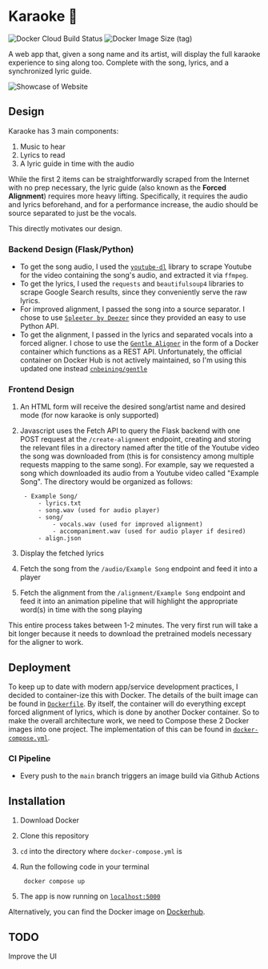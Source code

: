 Karaoke 🎤
=====

![Docker Cloud Build Status](https://img.shields.io/docker/cloud/build/seanfarhat/karaoke) ![Docker Image Size (tag)](https://img.shields.io/docker/image-size/seanfarhat/karaoke/latest)

A web app that, given a song name and its artist, will display the full karaoke experience to sing along too. Complete with the song, lyrics, and a synchronized lyric guide.


![Showcase of Website](./showcase.gif)

Design
----

Karaoke has 3 main components:

1. Music to hear
2. Lyrics to read
3. A lyric guide in time with the audio

While the first 2 items can be straightforwardly scraped from the Internet with no prep necessary, the lyric guide (also known as the **Forced Alignment**) requires more heavy lifting. Specifically, it requires the audio and lyrics beforehand, and for a performance increase, the audio should be source separated to just be the vocals.

This directly motivates our design.

### Backend Design (Flask/Python)

- To get the song audio, I used the [`youtube-dl`](https://github.com/ytdl-org/youtube-dl) library to scrape Youtube for the video containing the song's audio, and extracted it via `ffmpeg`.
- To get the lyrics, I used the `requests` and `beautifulsoup4` libraries to scrape Google Search results, since they conveniently serve the raw lyrics.
- For improved alignment, I passed the song into a source separator. I chose to use [`Spleeter by Deezer`](https://github.com/deezer/spleeter) since they provided an easy to use Python API.
- To get the alignment, I passed in the lyrics and separated vocals into a forced aligner. I chose to use the [`Gentle Aligner`](https://github.com/lowerquality/gentle) in the form of a Docker container which functions as a REST API. Unfortunately, the official container on Docker Hub is not actively maintained, so I'm using this updated one instead [`cnbeining/gentle`](https://hub.docker.com/r/cnbeining/gentle)

### Frontend Design

1. An HTML form will receive the desired song/artist name and desired mode (for now karaoke is only supported)
2. Javascript uses the Fetch API to query the Flask backend with one POST request at the `/create-alignment` endpoint, creating and storing the relevant files in a directory named after the title of the Youtube video the song was downloaded from (this is for consistency among multiple requests mapping to the same song). For example, say we requested a song which downloaded its audio from a Youtube video called "Example Song". The directory would be organized as follows:

        - Example Song/
            - lyrics.txt
            - song.wav (used for audio player)
            - song/
                - vocals.wav (used for improved alignment)
                - accompaniment.wav (used for audio player if desired)
            - align.json

3. Display the fetched lyrics
4. Fetch the song from the `/audio/Example Song` endpoint and feed it into a player 
5. Fetch the alignment from the `/alignment/Example Song` endpoint and feed it into an animation pipeline that will highlight the appropriate word(s) in time with the song playing

This entire process takes between 1-2 minutes. The very first run will take a bit longer because it needs to download the pretrained models necessary for the aligner to work.

Deployment
----

To keep up to date with modern app/service development practices, I decided to container-ize this with Docker. The details of the built image can be found in [`Dockerfile`](https://github.com/sfarhat/Karaoke/blob/main/Dockerfile). By itself, the container will do everything except forced alignment of lyrics, which is done by another Docker container. So to make the overall architecture work, we need to Compose these 2 Docker images into one project. The implementation of this can be found in [`docker-compose.yml`](https://github.com/sfarhat/Karaoke/blob/main/docker-compose.yml).

### CI Pipeline
- Every push to the `main` branch triggers an image build via Github Actions

Installation
----

1. Download Docker
2. Clone this repository
3. `cd` into the directory where `docker-compose.yml` is
4. Run the following code in your terminal

        docker compose up
        
5. The app is now running on [`localhost:5000`](http://localhost:5000)

Alternatively, you can find the Docker image on [Dockerhub](https://hub.docker.com/r/seanfarhat/karaoke).

TODO
-----

Improve the UI
